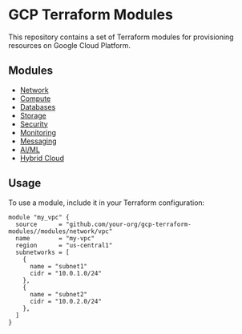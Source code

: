 # GCP Terraform Modules

This repository contains a set of Terraform modules for provisioning resources on Google Cloud Platform.

## Modules

- [Network](modules/network)
- [Compute](modules/compute)
- [Databases](modules/databases)
- [Storage](modules/storage)
- [Security](modules/security)
- [Monitoring](modules/monitoring)
- [Messaging](modules/messaging)
- [AI/ML](modules/ai-ml)
- [Hybrid Cloud](modules/hybrid-cloud)

## Usage

To use a module, include it in your Terraform configuration:

```hcl
module "my_vpc" {
  source      = "github.com/your-org/gcp-terraform-modules//modules/network/vpc"
  name        = "my-vpc"
  region      = "us-central1"
  subnetworks = [
    {
      name = "subnet1"
      cidr = "10.0.1.0/24"
    },
    {
      name = "subnet2"
      cidr = "10.0.2.0/24"
    },
  ]
}

